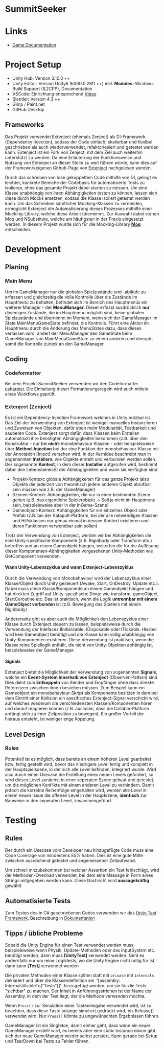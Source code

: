 # SummitSeeker

# Links
- [Game Documentation](https://summitseekerdevs.github.io/Dokumentation/)

# Project Setup
- Unity Hub: Version 3.10.0 ++
- Unity Editor: Version Unity6 (6000.0.28f1 ++) inkl. __Modules:__ Windows Build Support (IL2CPP), Documentation
- VSCode: Einrichtung entsprechend [Video](https://www.youtube.com/watch?v=ihVAKiJdd40&t=282s)
- Blender: Version 4.3 ++
- Gimp / Paint.net
- GitHub Desktop

## Frameworks
Das Projekt verwendet Extenject (ehemals Zenject) als DI-Framework (Dependency Injection), sodass der Code einfach, skalierbar und flexibel geschrieben als auch wiederverwendet, refaktoriesiert und getestet werden kann. Extenject ist ein Fork von Zenject, mit dem Ziel auch weiterhin unterstützt zu werden.
Da eine Erläuterung der Funktionsweise und Nutzung von Extenject an dieser Stelle zu weit führen würde, kann dies auf der Frameworkeigenen Github-Page von [Extenject](https://github.com/Mathijs-Bakker/Extenject?tab=readme-ov-file#what-is-dependency-injection) nachgelesen werden.

Durch das schreiben von lose gekoppeltem Code mithilfe von DI, gelingt es leichter, konkrete Bereiche der Codebasis für automatisierte Tests zu isolieren, ohne das gesamte Projekt dabei starten zu müssen. Um eine Klasse unabhängig von ihren Abhängigkeiten testen zu können, lassen sich diese durch Mocks ersetzen, sodass die Klasse isoliert getestet werden kann.
Um das Schreiben sämtlicher Mocking-Klassen zu vermeiden, ermöglicht Extenject die Automatisierung dieses Prozesses mithilfe einer Mocking-Library, welche diese Arbeit übernimmt. Zur Auswahl dabei stehen Moq und NSubstitute, welche am häufigsten in der Praxis eingesetzt werden. In diesem Projekt wurde sich für die Mocking-Library [__Moq__](https://github.com/devlooped/moq) entschieden.

# Development
## Planing
### Main Menu
Um im GameManager nur die globalen Spielzustände und -abläufe zu erfassen und gleichzeitig die volle Kontrolle über die Zustände im Hauptmenü zu behalten, befindet sich im Bereich des Hauptmenüs ein weiterer Manager - der __MenuManager__. Dieser erfasst ausdrücklich __nur__ diejenigen Zustände, die im Hauptmenu möglich sind, keine globalen Spielzustände und übernimmt im Moment, wenn sich der GameManager im State MainMenuGameState befindet, die Kontrolle. Führt eine Aktion im Hauptmenu durch die Änderung des MenuStates dazu, dass dieses verlassen wird, ändert der MenuManager den GameState beim GameManager von MainMenuGameState zu einem anderen und übergibt somit die Kontrolle zurück an den GameManager.

## Coding
### Codeformatter
Bei dem Projekt SummitSeeker verwenden wir den Codeformatter [csharpier](https://csharpier.com).
Die Einhaltung dieser Formatierungsregeln wird auch mittels eines Workflows geprüft.

### Extenject (Zenject)
Es ist ein Dependency-Injection Framework welches in Unity nutzbar ist. Das Ziel der Verwendung von Extenject ist weniger manuelles Instanziieren und Zuweisen von Objekten, dafür eben mehr Modularität, Testbarkeit und sauberen Code. Extenject sorgt dafür, dass Klassen beim Erstellen automatisch ihre benötigten Abhängigkeiten bekommen (z.B. über den Konstruktor - nur bei __nicht__-monobehaviour Klassen - oder beispielsweise über __Method-Injection__ bei der eine Funktion der monobehaviour-Klasse mit der Annotation [Inject] versehen wird.
In der Kernidee beschreibt man in sogenannten __Installern__, wie Objekte erstellt und verbunden werden sollen. Der sogenannte __Kontext__, in dem dieser __Installer__ aufgerufen wird, bestimmt dabei den Lebensbereicht der Abhängigkeiten und wann sie verfügbar sind:
  - Projekt-Kontext: globale Abhängigkeiten für das ganze Projekt (also Objekte die jederzeit von theoretisch jedem anderen Objekt abrufbar sein müssen wie z.B. der GameManager)
  - Szenen-Kontext: Abhängigkeiten, die nur in einer bestimmten Szene gelten (z.B. das eigentliche Spielerobjekt -> Soll ja nicht im Hauptmenu sein, beispielsweise aber in der InGame-Szene)
  - Gameobject-Kontext: Abhängigkeiten für ein einzelnes Objekt oder Prefab (z.B. bei der Katapult-Platform, bei der alle notwendigen Klassen und Hilfsklassen nur genau einmal in dessen Kontext existieren und deren Funktionen verwendbar sein sollen)

Trotz der Verwendung von Extenject, werden wir bei Abhängigkeiten die eine Unity-spezifische Komponente (z.B. Rigidbody oder Transform etc.) betreffen und an einem Gameobjekt hängen, weiterhin die für die Auflösung dieser Komponenten-Abhängigkeiten vorgesehenen Unity-Methoden wie GetComponent verwenden.

#### Wann Unity-Lebenszyklus und wann Extenject-Lebenszyklus
Durch die Verwendung von Monobehaviour wird der Lebenszyklus einer Klasse/Objekt durch Unity gesteuert (Awake, Start, OnDestroy, Update etc.). Dabei muss diese Klasse/Komponente an einem Gameobjekt hängen und hat direkten Zugriff auf Unity-spezifische Dinge wie transform, gameObject, StartCoroutine etc. Das ist praktisch, wenn die Logik __untrennbar mit einem GameObject verbunden__ ist (z.B. Bewegung des Spielers mit einem Rigidbody)

Andererseits gibt es aber auch die Möglichkeit den Lebenszyklus einer Klasse durch Extenject steuern zu lassen, beispielsweise durch die Verwendung der Intefaces IInitializable, IDisposable oder ITickable. Hierbei wird kein Gameobject benötigt und die Klasse kann völlig unabhängig von Unity-Komponenten existieren. Diese Verwendung ist praktisch, wenn die Klasse reine Spiellogik enthält, die nicht von Unity-Objekten abhängig ist, beispielsweise der GameManager.

#### Signals
Extenject bietet die Möglichkeit der Verwendung von sogenannten __Signals__, welche ein __Event-System innerhalb von Extenject__ (Observer-Pattern) sind. Dies dient zum __Entkoppeln__ von Sender und Empfänger ohne dass direkte Referenzen zwischen ihnen bestehen müssen. Zum Beispiel kann ein Gameobject ein monobehaviour-Skript als Komponente besitzen in dem bei dem Eintritt einer Kollision ein spezifisches Extenject-Signal verschickt wird, auf welches wiederum die verschiedensten Klassen/Komponenten hören und darauf reagieren können (z.B. auslösen, dass die Callable-Platform anfängt sich zu ihrer Zielposition zu bewegen). Ein großer Vorteil der hieraus entsteht, ist weniger enge Kopplung.

## Level Design
### Rules
Potentiell ist es möglich, dass bereits an einem höheren Level gearbeitet bzw. fertig gestellt wird, bevor das niedrigere Level fertig und komplett in der Hauptspielscene, in der sich alle Level befinden, integriert wurde. Wird also durch einen Usecase die Erstellung eines neuen Levels gefordert, so wird dieses Level zunächst in einer seperaten Szene gebaut und getestet, um die möglichen Konflikte mit einem anderen Level zu verhindern.
Damit jedoch die korrekte Reihenfolge eingehalten wird, werden alle Level in einem neuen Issue die offenen Level in der Hauptszene, __identisch__ zur Bauweise in den seperaten Level, zusammengeführt.

# Testing
## Rules
Der durch ein Usecase vom Developer neu hinzugefügte Code muss eine Code Coverage von mindestens 85% haben. Dies ist eine gute Mitte zwischen ausreichend getestet und angemessener Zeitaufwand. 

Um schnell mitzubekommen bei welcher Assertion ein Test fehlschlägt, wird der Methoden-Overload verwendet, bei dem eine Message in Form eines Strings mitgegeben werden kann. Diese Nachricht wird **aussagekräftig** gewählt.

## Automatisierte Tests
Zum Testen des in C# geschriebenen Codes verwenden wir das [Unity Test Framework](https://docs.unity3d.com/Packages/com.unity.test-framework@1.1/manual/index.html).
Beschreibung in [Dokumentation](https://summitseekerdevs.github.io/Dokumentation/developer/unity/automatisierte_tests/)

## Tipps / übliche Probleme
Sobald die Unity Engine für einen Test verwendet werden muss, beispielsweise wenn Physik, Update-Methoden oder das InputSystem etc. benötigt werden, dann muss **[UnityTest]** verwendet werden. Geht es andernfalls nur um reine Logiktests, wo die Unity Engine nicht nötig für ist, dann kann **[Test]** verwendet werden

Die privaten Methoden einer Klasse sollten statt mit `private` mit `internals` deklariert und über die Klassendefinition ein ''[assembly: InternalsVisibleTo("Tests")]'' hinzugefügt werden, um sie für die Tests "sichtbar" zu machen. Der Inhalt in Anführungsstrichen ist der Name der Assembly, in dem der Test liegt, der die Methode verwenden möchte.

Wenn `Press()` zur Simulation einer Tasteneingabe verwendet wird, ist zu beachten, dass diese Taste solange simuliert gedrückt wird, bis Release() verwendet wird. Nur `Press()` könnte zu ungewünschten Ergebnissen führen.

GameManager ist ein Singleton, damit einher geht, dass wenn ein neuer GameManager erstellt wird, es bereits aber eine static Instance davon gibt, sich der neue GameManager wieder selbst zerstört. Kann gerade bei Setup und TearDown bei Tests zu Fehler führen.
